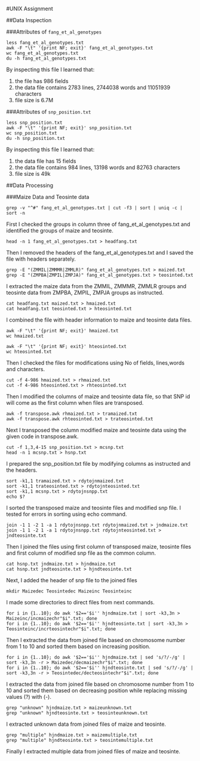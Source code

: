 #UNIX Assignment

##Data Inspection

###Attributes of `fang_et_al_genotypes`

```
less fang_et_al_genotypes.txt
awk -F "\t" '{print NF; exit}' fang_et_al_genotypes.txt
wc fang_et_al_genotypes.txt
du -h fang_et_al_genotypes.txt
```

By inspecting this file I learned that:

1. the file has 986 fields 
2. the data file contains 2783 lines, 2744038 words and 11051939 characters
3. file size is 6.7M


###Attributes of `snp_position.txt`

```
less snp_position.txt
awk -F "\t" '{print NF; exit}' snp_position.txt
wc snp_position.txt
du -h snp_position.txt
```

By inspecting this file I learned that:

1. the data file has 15 fields 
2. the data file contains 984 lines, 13198 words and 82763 characters
3. file size is 49k


##Data Processing

###Maize Data and Teosinte data

```
grep -v "^#" fang_et_al_genotypes.txt | cut -f3 | sort | uniq -c | sort -n
```
First I checked the groups in column three of fang_et_al_genotypes.txt and identified the groups of maize and teosinte.
```
head -n 1 fang_et_al_genotypes.txt > headfang.txt
```
Then I removed the headers of the fang_et_al_genotypes.txt and I saved the file with headers separately.
```
grep -E "(ZMMIL|ZMMMR|ZMMLR)" fang_et_al_genotypes.txt > maized.txt
grep -E "(ZMPBA|ZMPIL|ZMPJA)" fang_et_al_genotypes.txt > teosinted.txt
```
I extracted the maize data from the ZMMIL, ZMMMR, ZMMLR groups and teosinte data from ZMPBA, ZMPIL, ZMPJA groups as instructed. 
```
cat headfang.txt maized.txt > hmaized.txt
cat headfang.txt teosinted.txt > hteosinted.txt
```
I combined the file with header information to maize and teosinte data files. 
```
awk -F "\t" '{print NF; exit}' hmaized.txt
wc hmaized.txt

awk -F "\t" '{print NF; exit}' hteosinted.txt
wc hteosinted.txt
```
Then I checked the files for modifications using No of fields, lines,words and characters.   
```
cut -f 4-986 hmaized.txt > rhmaized.txt
cut -f 4-986 hteosinted.txt > rhteosinted.txt
```
Then I modified the columns of maize and teosinte data file, so that SNP id will come as the first column when files are transposed.
```
awk -f transpose.awk rhmaized.txt > tramaized.txt 
awk -f transpose.awk rhteosinted.txt > trateosinted.txt 
```
Next I transposed the column modified maize and teosinte data using the given code in transpose.awk.
```
cut -f 1,3,4-15 snp_position.txt > mcsnp.txt
head -n 1 mcsnp.txt > hsnp.txt
```
I prepared the snp_position.txt file by modifying columns as instructed and the headers.
```
sort -k1,1 tramaized.txt > rdytojnmaized.txt
sort -k1,1 trateosinted.txt > rdytojnteosinted.txt
sort -k1,1 mcsnp.txt > rdytojnsnpp.txt
echo $?
```
I sorted the transposed maize and teosinte files and modified snp file. I tested for errors in sorting using echo command.
```
join -1 1 -2 1 -a 1 rdytojnsnpp.txt rdytojnmaized.txt > jndmaize.txt
join -1 1 -2 1 -a 1 rdytojnsnpp.txt rdytojnteosinted.txt > jndteosinte.txt
```
Then I joined the files using first column of transposed maize, teosinte files and first column of modified snp file as the common column.

```
cat hsnp.txt jndmaize.txt > hjndmaize.txt
cat hsnp.txt jndteosinte.txt > hjndteosinte.txt
```
Next, I added the header of snp file to the joined files
```
mkdir Maizedec Teosintedec Maizeinc Teosinteinc
```
I made some directories to direct files from next commands.
```
for i in {1..10}; do awk '$2=='$i'' hjndmaize.txt | sort -k3,3n > Maizeinc/incmaizechr"$i".txt; done
for i in {1..10}; do awk '$2=='$i'' hjndteosinte.txt | sort -k3,3n > Teosinteinc/incrteosintechr"$i".txt; done
```
Then I extracted the data from joined file based on chromosome number from 1 to 10 and sorted them based on increasing position.  
```
for i in {1..10}; do awk '$2=='$i'' hjndmaize.txt | sed 's/?/-/g' | sort -k3,3n -r > Maizedec/decmaizechr"$i".txt; done
for i in {1..10}; do awk '$2=='$i'' hjndteosinte.txt | sed 's/?/-/g' | sort -k3,3n -r > Teosintedec/decteosintechr"$i".txt; done
```
I extracted the data from joined file based on chromosome number from 1 to 10 and sorted them based on decreasing position while replacing missing values (?) with (-).
```
grep "unknown" hjndmaize.txt > maizeunknown.txt
grep "unknown" hjndteosinte.txt > teosinteunknown.txt
```
I extracted unknown data from joined files of maize and teosinte.
```
grep "multiple" hjndmaize.txt > maizemultiple.txt
grep "multiple" hjndteosinte.txt > teosintemultiple.txt
```
Finally I extracted multiple data from joined files of maize and teosinte.
